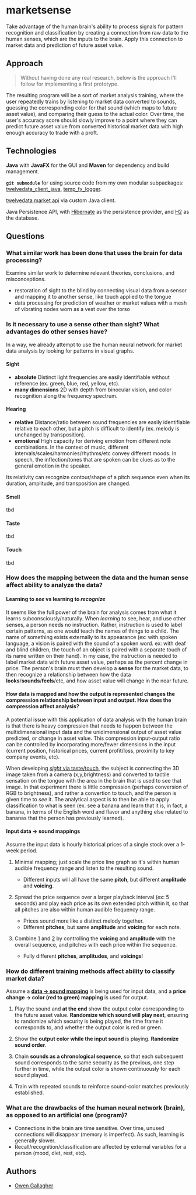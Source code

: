 # marketsense

Take advantage of the human brain's ability to process signals for pattern recognition and classification by creating a connection from raw data to the human senses, which are the inputs to the brain. Apply this connection to market data and prediction of future asset value.

## Approach

> Without having done any real research, below is the approach I'll follow for implementing a first prototype.

The resulting program will be a sort of market analysis training, where the user repeatedly trains by listening to market data converted to sounds, guessing the corresponding color for that sound (which maps to future asset value), and comparing their guess to the actual color. Over time, the user's accuracy score should slowly improve to a point where they can predict future asset value from converted historical market data with high enough accuracy to trade with a proft.

## Technologies

**Java** with **JavaFX** for the GUI and **Maven** for dependency and build management.

**`git submodule`** for using source code from my own modular subpackages: [twelvedata_client_java](https://github.com/ogallagher/twelvedata_client_java), [temp_fx_logger](https://github.com/ogallagher/temp_fx_logger).

[twelvedata market api](https://twelvedata.com/blog/first-introduction-getting-an-advantage-in-a-few-minutes) via custom Java client.

Java Persistence API, with [Hibernate](https://hibernate.org) as the persistence provider, and [H2](https://h2database.com) as the database.

## Questions

### What similar work has been done that uses the brain for data processing?

Examine similar work to determine relevant theories, conclusions, and misconceptions.

- <span id="sight-to-blind-tongue">restoration of sight to the blind by connecting visual data from a sensor and mapping it to another sense, like touch applied to the tongue</span>
- data processing for prediction of weather or market values with a mesh of vibrating nodes worn as a vest over the torso

### Is it necessary to use a sense other than sight? What advantages do other senses have?

In a way, we already attempt to use the human neural network for market data analysis by looking for patterns in visual graphs.

#### Sight

- **absolute** Distinct light frequencies are easily identifiable without reference (ex. green, blue, red, yellow, etc).
- **many dimensions** 2D with depth from binocular vision, and color recognition along the frequency spectrum.

#### Hearing

- **relative** Distance/ratio between sound frequencies are easily identifiable relative to each other, but a pitch is difficult to identify (ex. melody is unchanged by transposition).
- **emotional** High capacity for deriving emotion from different note combinations. In the context of music, different intervals/scales/harmonies/rhythms/etc convey different moods. In speech, the inflection/tones that are spoken can be clues as to the general emotion in the speaker.

Its relativity can recognize contour/shape of a pitch sequence even when its duration, amplitude, and transposition are changed.

#### Smell

tbd

#### Taste

tbd

#### Touch

tbd

### How does the mapping between the data and the human sense affect ability to analyze the data?

#### Learning to _see_ vs learning to _recognize_

It seems like the full power of the brain for analysis comes from what it learns subconsciously/naturally. When _learning_ to see, hear, and use other senses, a person needs no instruction. Rather, instruction is used to label certain patterns, as one would teach the names of things to a child. The name of something exists externally to its appearance (ex: with spoken language, a vision is paired with the sound of a spoken word. ex: with deaf and blind children, the touch of an object is paired with a separate touch of its name written on their hand). In my case, the instruction is needed to label market data with future asset value, perhaps as the percent change in price. The person's brain must then develop a **sense** for the market data, to then recognize a relationship between how the data **looks**/**sounds**/**feels**/etc, and how asset value will change in the near future.

#### How data is mapped and how the output is represented changes the compression relationship between input and output. How does the compression affect analysis?

A potential issue with this application of data analysis with the human brain is that there is heavy compression that needs to happen between the multidimensional input data and the unidimensional output of asset value predicted, or change in asset value. This compression input-output ratio can be controlled by incorporating more/fewer dimensions in the input (current position, historical prices, current profit/loss, proximity to key company events, etc).

When developing [_sight_ via taste/touch](#sight-to-blind-tongue), the subject is connecting the 3D image taken from a camera (x,y,brightness) and converted to tactile sensation on the tongue with the area in the brain that is used to see that image. In that experiment there is little compression (perhaps conversion of RGB to brightness), and rather a convertion to touch, and the person is given time to _see_ it. The analytical aspect is to then be able to apply classification to what is seen (ex. see a banana and learn that it is, in fact, a banana, in terms of the English word and flavor and anything else related to bananas that the person has previously learned).

<h4 id="data-sound-maps">Input data &rarr; sound mappings</h4>

Assume the input data is hourly historical prices of a single stock over a 1-week period.

1. <span id="data-sound-map-1">Minimal mapping; just scale the price line graph so it's within human audible frequency range and listen to the resulting sound.</span>

    - Different inputs will all have the same **pitch**, but different **amplitude** and **voicing**.

2. <span id="data-sound-map-2">Spread the price sequence over a larger playback interval (ex: 5 seconds) and play each price as its own extended pitch within it, so that all pitches are also within human audible frequency range.</span>

    - Prices sound more like a distinct melody together.
    - Different **pitches**, but same **amplitude** and **voicing** for each note.

3. <span id="data-sound-map-3">Combine [1](#data-sound-map-1) and [2](#data-sound-map-2) by controlling the **voicing** and **amplitude** with the overall sequence, and pitches with each price within the sequence.</span>

    - Fully different **pitches**, **amplitudes**, and **voicings**!

### How do different training methods affect ability to classify market data?

Assume a **[data &rarr; sound mapping](#data-sound-maps)** is being used for input data, and a **price change &rarr; color (red to green) mapping** is used for output.

1. Play the sound and **at the end** show the output color corresponding to the future asset value. **Randomize which sound will play next**, ensuring to randomize which security is being played, the time frame it corresponds to, and whether the output color is red or green.

2. Show the **output color while the input sound** is playing. **Randomize sound order**.

3. Chain **sounds as a chronological sequence**, so that each subsequent sound corresponds to the same security as the previous, one step further in time, while the output color is shown continuously for each sound played.

4. Train with repeated sounds to reinforce sound-color matches previously established.

### What are the drawbacks of the human neural network (brain), as opposed to an artificial one (program)?

- Connections in the brain are time sensitive. Over time, unused connections will disappear (memory is imperfect). As such, learning is generally slower.
- Recall/recognition/classification are affected by external variables for a person (mood, diet, rest, etc).

## Authors

- [Owen Gallagher](https://github.com/ogallagher)
